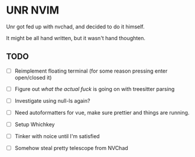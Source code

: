 # UNR NVIM

Unr got fed up with nvchad, and decided to do it himself.

It might be all hand written, but it wasn't hand thoughten.



## TODO

- [ ] Reimplement floating terminal (for some reason pressing enter open/closed it)
- [ ] Figure out _what the actual fuck_ is going on with treesitter parsing
- [ ] Investigate using null-ls again?
- [ ] Need autoformatters for vue, make sure prettier and things are running.
- [ ] Setup Whichkey
- [ ] Tinker with noice until I'm satisfied
- [ ] Somehow steal pretty telescope from NVChad

